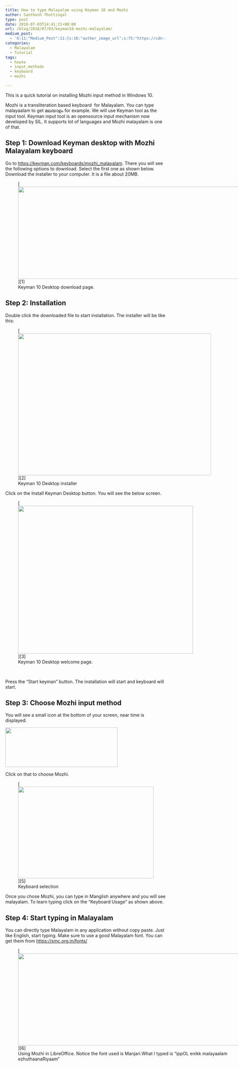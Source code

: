```yaml
---
title: How to type Malayalam using Keyman 10 and Mozhi
author: Santhosh Thottingal
type: post
date: 2018-07-03T14:41:21+00:00
url: /blog/2018/07/03/keyman10-mozhi-malayalam/
medium_post:
  - 'O:11:"Medium_Post":11:{s:16:"author_image_url";s:75:"https://cdn-images-1.medium.com/fit/c/200/200/1*As1EIgy-TLEcibTNPBApCQ.jpeg";s:10:"author_url";s:31:"https://medium.com/@sthottingal";s:11:"byline_name";N;s:12:"byline_email";N;s:10:"cross_link";s:2:"no";s:2:"id";s:12:"d0895573814a";s:21:"follower_notification";s:3:"yes";s:7:"license";s:11:"cc-40-by-sa";s:14:"publication_id";s:2:"-1";s:6:"status";s:6:"public";s:3:"url";s:92:"https://medium.com/@sthottingal/how-to-type-malayalam-using-keyman-10-and-mozhi-d0895573814a";}'
categories:
  - Malayalam
  - Tutorial
tags:
  - howto
  - input_methods
  - keyboard
  - mozhi

---
```

This is a quick tutorial on installing Mozhi input method in Windows 10.

Mozhi is a transliteration based keyboard  for Malayalam. You can type malayaalam to get മലയാളം for example. We will use Keyman tool as the input tool. Keyman input tool is an opensource input mechanism now developed by SIL. It supports lot of languages and Mozhi malayalam is one of that.

## Step 1: Download Keyman desktop with Mozhi Malayalam keyboard

Go to <https://keyman.com/keyboards/mozhi_malayalam>. There you will see the following options to download. Select the first one as shown below. Download the installer to your computer. It is a file about 20MB.

<figure id="attachment_1459" aria-describedby="caption-attachment-1459" style="width: 739px" class="wp-caption aligncenter">[<img class="wp-image-1459 size-large" src="https://thottingal.in/wp-content/uploads/2018/07/Screenshot_20180703_194536-1024x402.png" alt="" width="739" height="290" srcset="https://thottingal.in/wp-content/uploads/2018/07/Screenshot_20180703_194536-1024x402.png 1024w, https://thottingal.in/wp-content/uploads/2018/07/Screenshot_20180703_194536-300x118.png 300w, https://thottingal.in/wp-content/uploads/2018/07/Screenshot_20180703_194536-768x301.png 768w, https://thottingal.in/wp-content/uploads/2018/07/Screenshot_20180703_194536.png 1050w" sizes="(max-width: 739px) 100vw, 739px" />][1]<figcaption id="caption-attachment-1459" class="wp-caption-text">Keyman 10 Desktop download page.</figcaption></figure>

## Step 2: Installation

Double click the downloaded file to start installation. The installer will be like this:

<figure id="attachment_1460" aria-describedby="caption-attachment-1460" style="width: 607px" class="wp-caption aligncenter">[<img class="wp-image-1460 size-full" src="https://thottingal.in/wp-content/uploads/2018/07/Screenshot_20180703_194644.png" alt="" width="607" height="446" srcset="https://thottingal.in/wp-content/uploads/2018/07/Screenshot_20180703_194644.png 607w, https://thottingal.in/wp-content/uploads/2018/07/Screenshot_20180703_194644-300x220.png 300w" sizes="(max-width: 607px) 100vw, 607px" />][2]<figcaption id="caption-attachment-1460" class="wp-caption-text">Keyman 10 Desktop installer</figcaption></figure>

Click on the Install Keyman Desktop button. You will see the below screen.

<figure id="attachment_1461" aria-describedby="caption-attachment-1461" style="width: 550px" class="wp-caption aligncenter">[<img class="wp-image-1461 size-full" src="https://thottingal.in/wp-content/uploads/2018/07/Screenshot_20180703_194731.png" alt="" width="550" height="465" srcset="https://thottingal.in/wp-content/uploads/2018/07/Screenshot_20180703_194731.png 550w, https://thottingal.in/wp-content/uploads/2018/07/Screenshot_20180703_194731-300x254.png 300w" sizes="(max-width: 550px) 100vw, 550px" />][3]<figcaption id="caption-attachment-1461" class="wp-caption-text">Keyman 10 Desktop welcome page.</figcaption></figure>

&nbsp;

Press the &#8220;Start keyman&#8221; button. The installation will start and keyboard will start.

## Step 3: Choose Mozhi input method

You will see a small icon at the bottom of your screen, near time is displayed.

[<img class="aligncenter size-full wp-image-1465" src="https://thottingal.in/wp-content/uploads/2018/07/Screenshot_20180703_200836.png" alt="" width="353" height="124" srcset="https://thottingal.in/wp-content/uploads/2018/07/Screenshot_20180703_200836.png 353w, https://thottingal.in/wp-content/uploads/2018/07/Screenshot_20180703_200836-300x105.png 300w" sizes="(max-width: 353px) 100vw, 353px" />][4]

Click on that to choose Mozhi.

<figure id="attachment_1462" aria-describedby="caption-attachment-1462" style="width: 426px" class="wp-caption aligncenter">[<img class="wp-image-1462 size-full" src="https://thottingal.in/wp-content/uploads/2018/07/Screenshot_20180703_194913.png" alt="" width="426" height="288" srcset="https://thottingal.in/wp-content/uploads/2018/07/Screenshot_20180703_194913.png 426w, https://thottingal.in/wp-content/uploads/2018/07/Screenshot_20180703_194913-300x203.png 300w" sizes="(max-width: 426px) 100vw, 426px" />][5]<figcaption id="caption-attachment-1462" class="wp-caption-text">Keyboard selection</figcaption></figure>

Once you chose Mozhi, you can type in Manglish anywhere and you will see malayalam. To learn typing click on the &#8220;Keyboard Usage&#8221; as shown above.

## Step 4: Start typing in Malayalam

You can directly type Malayalam in any application without copy paste. Just like English, start typing. Make sure to use a good Malayalam font. You can get them from <https://smc.org.in/fonts/>

<figure id="attachment_1463" aria-describedby="caption-attachment-1463" style="width: 739px" class="wp-caption aligncenter">[<img class="wp-image-1463 size-large" src="https://thottingal.in/wp-content/uploads/2018/07/Screenshot_20180703_195137-1024x401.png" alt="" width="739" height="289" srcset="https://thottingal.in/wp-content/uploads/2018/07/Screenshot_20180703_195137-1024x401.png 1024w, https://thottingal.in/wp-content/uploads/2018/07/Screenshot_20180703_195137-300x117.png 300w, https://thottingal.in/wp-content/uploads/2018/07/Screenshot_20180703_195137-768x301.png 768w, https://thottingal.in/wp-content/uploads/2018/07/Screenshot_20180703_195137-1088x426.png 1088w, https://thottingal.in/wp-content/uploads/2018/07/Screenshot_20180703_195137.png 1190w" sizes="(max-width: 739px) 100vw, 739px" />][6]<figcaption id="caption-attachment-1463" class="wp-caption-text">Using Mozhi in LibreOffice. Notice the font used is Manjari.What I typed is &#8220;ippOL enikk malayaalam ezhuthaanaRiyaam&#8221;</figcaption></figure>

&nbsp;

 [1]: https://thottingal.in/wp-content/uploads/2018/07/Screenshot_20180703_194536.png
 [2]: https://thottingal.in/wp-content/uploads/2018/07/Screenshot_20180703_194644.png
 [3]: https://thottingal.in/wp-content/uploads/2018/07/Screenshot_20180703_194731.png
 [4]: https://thottingal.in/wp-content/uploads/2018/07/Screenshot_20180703_200836.png
 [5]: https://thottingal.in/wp-content/uploads/2018/07/Screenshot_20180703_194913.png
 [6]: https://thottingal.in/wp-content/uploads/2018/07/Screenshot_20180703_195137.png